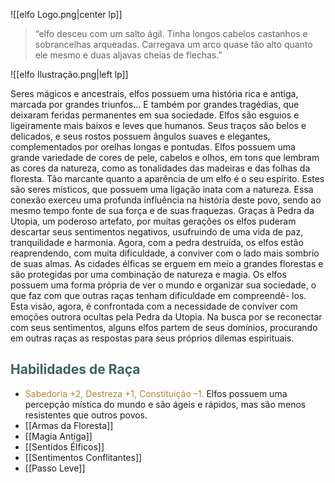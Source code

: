 ![[elfo Logo.png|center lp]]
> “elfo desceu com um salto ágil. Tinha longos cabelos castanhos e sobrancelhas arqueadas. Carregava um arco quase tão alto quanto ele mesmo e duas aljavas cheias de flechas.”

![[elfo Ilustração.png|left lp]]

Seres mágicos e ancestrais, elfos possuem uma história rica e antiga, marcada por grandes triunfos... E também por grandes tragédias, que deixaram feridas permanentes em sua sociedade.
Elfos são esguios e ligeiramente mais baixos e leves que humanos. Seus traços são belos e delicados, e seus rostos possuem ângulos suaves e elegantes, complementados por orelhas longas e pontudas. Elfos possuem uma grande variedade de cores de pele, cabelos e olhos, em tons que lembram as cores da natureza, como as tonalidades das madeiras e das folhas da floresta.
Tão marcante quanto a aparência de um elfo é o seu espírito. Estes são seres místicos, que possuem uma ligação inata com a natureza. Essa conexão exerceu uma profunda influência na história deste povo, sendo ao mesmo tempo fonte de sua força e de suas fraquezas. Graças à Pedra da Utopia, um poderoso artefato, por muitas gerações os elfos puderam descartar seus sentimentos negativos, usufruindo de uma vida de paz, tranquilidade e harmonia. Agora, com a pedra destruída, os elfos estão reaprendendo, com muita dificuldade, a conviver com o lado mais sombrio de suas almas.
As cidades élficas se erguem em meio a grandes florestas e são protegidas por uma combinação de natureza e magia. Os elfos possuem uma forma própria de ver o mundo e organizar sua sociedade, o que faz com que outras raças tenham dificuldade em compreendê- los. Esta visão, agora, é confrontada com a necessidade de conviver com emoções outrora ocultas pela Pedra da Utopia. Na busca por se reconectar com seus sentimentos, alguns elfos partem de seus domínios, procurando em outras raças as respostas para seus próprios dilemas espirituais.

## <span style="color:rgb(59, 98, 105)">Habilidades de Raça</span>

* <span style="color:rgb(170, 137, 59)">Sabedoria +2, Destreza +1, Constituição –1.</span> Elfos possuem uma percepção mística do mundo e são ágeis e rápidos, mas são menos resistentes que outros povos.
* [[Armas da Floresta]]
* [[Magia Antiga]]
* [[Sentidos Élficos]]
* [[Sentimentos Conflitantes]] 
* [[Passo Leve]] 